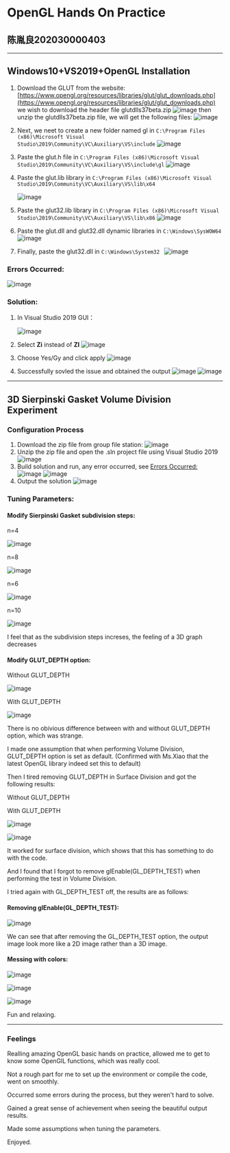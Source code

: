# OpenGL Hands On Practice

## 陈胤良202030000403

---

## Windows10+VS2019+OpenGL Installation

1. Download the GLUT from the website:
	[https://www.opengl.org/resources/libraries/glut/glut_downloads.php](https://www.opengl.org/resources/libraries/glut/glut_downloads.php)
	we wish to download the header file glutdlls37beta.zip
	![image](https://github.com/cylqqqcyl/ComputerVisionOpenGL/tree/main/OpenGLInstallation%26FirstExperiment/image/GLUT.png "")
	then unzip the glutdlls37beta.zip file, we will get the following files:
	![image](https://github.com/cylqqqcyl/ComputerVisionOpenGL/tree/main/OpenGLInstallation%26FirstExperiment/image/GLUTdlls.png "")
2. Next, we neet to create a new folder named gl in
	`C:\Program Files (x86)\Microsoft Visual Studio\2019\Community\VC\Auxiliary\VS\include`
	![image](https://github.com/cylqqqcyl/ComputerVisionOpenGL/tree/main/OpenGLInstallation%26FirstExperiment/image/folder.png "")
3.  Paste the glut.h file in 
	`C:\Program Files (x86)\Microsoft Visual Studio\2019\Community\VC\Auxiliary\VS\include\gl`
	![image](https://github.com/cylqqqcyl/ComputerVisionOpenGL/tree/main/OpenGLInstallation%26FirstExperiment/image/header.png "")
4.  Paste the glut.lib library in
	`C:\Program Files (x86)\Microsoft Visual Studio\2019\Community\VC\Auxiliary\VS\lib\x64`
	
	![image](https://github.com/cylqqqcyl/ComputerVisionOpenGL/tree/main/OpenGLInstallation%26FirstExperiment/image/lib.png "")
5.  Paste the glut32.lib library in
	`C:\Program Files (x86)\Microsoft Visual Studio\2019\Community\VC\Auxiliary\VS\lib\x86`
	![image](https://github.com/cylqqqcyl/ComputerVisionOpenGL/tree/main/OpenGLInstallation%26FirstExperiment/image/lib32.png "")
6.  Paste the glut.dll and glut32.dll dynamic libraries in
	`C:\Windows\SysWOW64`
	![image](https://github.com/cylqqqcyl/ComputerVisionOpenGL/tree/main/OpenGLInstallation%26FirstExperiment/image/dlls.png "")
7. Finally, paste the glut32.dll in
	`C:\Windows\System32 `
	![image](https://github.com/cylqqqcyl/ComputerVisionOpenGL/tree/main/OpenGLInstallation%26FirstExperiment/image/dll.png "")

### Errors Occurred:

![image](https://github.com/cylqqqcyl/ComputerVisionOpenGL/tree/main/OpenGLInstallation%26FirstExperiment/image/error1.png "")

### Solution:

1.  In Visual Studio 2019 GUI：
	 
	![image](https://github.com/cylqqqcyl/ComputerVisionOpenGL/tree/main/OpenGLInstallation%26FirstExperiment/image/solution1.png "")
2. Select **Zi** instead of **ZI**
	![image](https://github.com/cylqqqcyl/ComputerVisionOpenGL/tree/main/OpenGLInstallation%26FirstExperiment/image/solution2.png "")
3.  Choose Yes/Gy and click apply
	![image](https://github.com/cylqqqcyl/ComputerVisionOpenGL/tree/main/OpenGLInstallation%26FirstExperiment/image/solution3.png "")
4. Successfully sovled the issue and obtained the output
	![image](https://github.com/cylqqqcyl/ComputerVisionOpenGL/tree/main/OpenGLInstallation%26FirstExperiment/image/success.png "")
	![image](https://github.com/cylqqqcyl/ComputerVisionOpenGL/tree/main/OpenGLInstallation%26FirstExperiment/image/testoutput.png "")

---

## 3D Sierpinski Gasket Volume Division Experiment

### Configuration Process

1. Download the zip file from group file station:
	![image](https://github.com/cylqqqcyl/ComputerVisionOpenGL/tree/main/OpenGLInstallation%26FirstExperiment/image/test.png "")
2. Unzip the zip file and open the .sln project file using Visual Studio 2019
	![image](https://github.com/cylqqqcyl/ComputerVisionOpenGL/tree/main/OpenGLInstallation%26FirstExperiment/image/test2.png "")
3. Build solution and run, any error occurred, see [Errors Occurred:](https://www.wolai.com/vDbFMwfVwt9rXUdVkCybdC)
	![image](https://github.com/cylqqqcyl/ComputerVisionOpenGL/tree/main/OpenGLInstallation%26FirstExperiment/image/test3.png "")
	![image](https://github.com/cylqqqcyl/ComputerVisionOpenGL/tree/main/OpenGLInstallation%26FirstExperiment/image/test4.png "")
4.  Output the solution
	![image](https://github.com/cylqqqcyl/ComputerVisionOpenGL/tree/main/OpenGLInstallation%26FirstExperiment/image/output.png "")

### Tuning Parameters:

#### Modify Sierpinski Gasket subdivision steps:

n=4

![image](https://github.com/cylqqqcyl/ComputerVisionOpenGL/tree/main/OpenGLInstallation%26FirstExperiment/image/n4.png "")

n=8

![image](https://github.com/cylqqqcyl/ComputerVisionOpenGL/tree/main/OpenGLInstallation%26FirstExperiment/image/n8.png "")

n=6

![image](https://github.com/cylqqqcyl/ComputerVisionOpenGL/tree/main/OpenGLInstallation%26FirstExperiment/image/n6.png "")

n=10

![image](https://github.com/cylqqqcyl/ComputerVisionOpenGL/tree/main/OpenGLInstallation%26FirstExperiment/image/n10.png "")

I feel that as the subdivision steps increses, the feeling of a 3D graph decreases

#### Modify GLUT_DEPTH option:

Without GLUT_DEPTH

![image](https://github.com/cylqqqcyl/ComputerVisionOpenGL/tree/main/OpenGLInstallation%26FirstExperiment/image/nodepth.png "")

With GLUT_DEPTH

![image](https://github.com/cylqqqcyl/ComputerVisionOpenGL/tree/main/OpenGLInstallation%26FirstExperiment/image/depth.png "")

There is no obivious difference between with and without GLUT_DEPTH option, which was strange.

I made one assumption that when performing Volume Division, GLUT_DEPTH option is set as default. (Confirmed with Ms.Xiao that the latest OpenGL library indeed set this to default)

Then I tired removing GLUT_DEPTH in Surface Division and got the following results:

Without GLUT_DEPTH

With GLUT_DEPTH

![image](https://github.com/cylqqqcyl/ComputerVisionOpenGL/tree/main/OpenGLInstallation%26FirstExperiment/image/surface2.png "")

![image](https://github.com/cylqqqcyl/ComputerVisionOpenGL/tree/main/OpenGLInstallation%26FirstExperiment/image/surface1.png "")



It worked for surface division, which shows that this has something to do with the code.

And I found that I forgot to remove glEnable(GL_DEPTH_TEST) when performing the test in Volume Division.

I tried again with GL_DEPTH_TEST off, the results are as follows:

#### Removing glEnable(GL_DEPTH_TEST):


![image](https://github.com/cylqqqcyl/ComputerVisionOpenGL/tree/main/OpenGLInstallation%26FirstExperiment/image/disabel.png "")

We can see that after removing the GL_DEPTH_TEST option, the output image look more like a 2D image rather than a 3D image.

#### Messing with colors:

![image](https://github.com/cylqqqcyl/ComputerVisionOpenGL/tree/main/OpenGLInstallation%26FirstExperiment/image/colors.png "")

![image](https://github.com/cylqqqcyl/ComputerVisionOpenGL/tree/main/OpenGLInstallation%26FirstExperiment/image/colors3.png "")

![image](https://github.com/cylqqqcyl/ComputerVisionOpenGL/tree/main/OpenGLInstallation%26FirstExperiment/image/colors2.png "")

Fun and relaxing.

---

### Feelings

Realling amazing OpenGL basic hands on practice, allowed me to get to know some OpenGlL functions, which was really cool.

Not a rough part for me to set up the environment or compile the code, went on smoothly.

Occurred some errors during the process, but they weren't hard to solve.

Gained a great sense of achievement when seeing the beautiful output results.

Made some assumptions when tuning the parameters.

Enjoyed.




